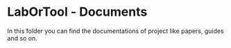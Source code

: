 # LabOrTool - Documents

In this folder you can find the documentations of project like papers, guides and so on.
